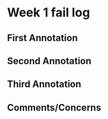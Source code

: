 # Week 1 fail log

## First Annotation

## Second Annotation

## Third Annotation

## Comments/Concerns
